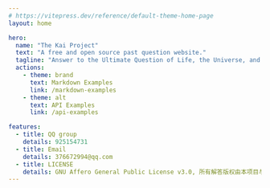```yaml
---
# https://vitepress.dev/reference/default-theme-home-page
layout: home

hero:
  name: "The Kai Project"
  text: "A free and open source past question website."
  tagline: "Answer to the Ultimate Question of Life, the Universe, and Everything"
  actions:
    - theme: brand
      text: Markdown Examples
      link: /markdown-examples
    - theme: alt
      text: API Examples
      link: /api-examples

features:
  - title: QQ group
    details: 925154731
  - title: Email
    details: 376672994@qq.com
  - title: LICENSE
    details: GNU Affero General Public License v3.0, 所有解答版权由本项目与作者所有, 试题版权归出题方（校方）所有。
---
```


